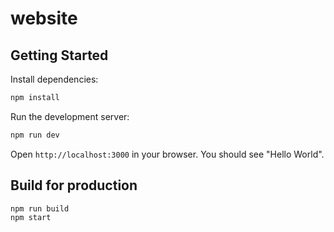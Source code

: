 # website

## Getting Started

Install dependencies:

```bash
npm install
```

Run the development server:

```bash
npm run dev
```

Open `http://localhost:3000` in your browser. You should see "Hello World".

## Build for production

```bash
npm run build
npm start
```

